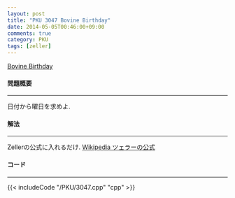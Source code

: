 ```yaml
---
layout: post
title: "PKU 3047 Bovine Birthday"
date: 2014-05-05T00:46:00+09:00
comments: true
category: PKU
tags: [zeller]
---
```


[Bovine Birthday](http://poj.org/problem?id=3047)

#### 問題概要

****

日付から曜日を求めよ.

#### 解法

****

Zellerの公式に入れるだけ.
[Wikipedia ツェラーの公式](http://ja.wikipedia.org/wiki/%E3%83%84%E3%82%A7%E3%83%A9%E3%83%BC%E3%81%AE%E5%85%AC%E5%BC%8F)

#### コード

****

{{< includeCode "/PKU/3047.cpp" "cpp" >}}

